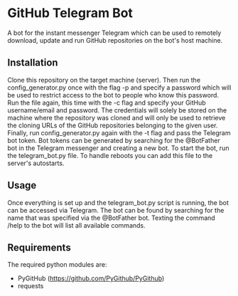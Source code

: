 # GitHub Telegram Bot
A bot for the instant messenger Telegram which can be used to remotely download, update and run GitHub repositories on the bot's host machine.

## Installation
Clone this repository on the target machine (server). Then run the config_generator.py once with the flag -p and specify a password which will be used to restrict access to the bot to people who know this password. Run the file again, this time with the -c flag and specify your GitHub username/email and password. The credentials will solely be stored on the machine where the repository was cloned and will only be used to retrieve the cloning URLs of the GitHub repositories belonging to the given user. Finally, run config_generator.py again with the -t flag and pass the Telegram bot token. Bot tokens can be generated by searching for the @BotFather bot in the Telegram messenger and creating a new bot. To start the bot, run the telegram_bot.py file. To handle reboots you can add this file to the server's autostarts.

## Usage
Once everything is set up and the telegram_bot.py script is running, the bot can be accessed via Telegram. The bot can be found by searching for the name that was specified via the @BotFather bot. Texting the command /help to the bot will list all available commands.

## Requirements
The required python modules are:
- PyGitHub (https://github.com/PyGithub/PyGithub)
- requests
